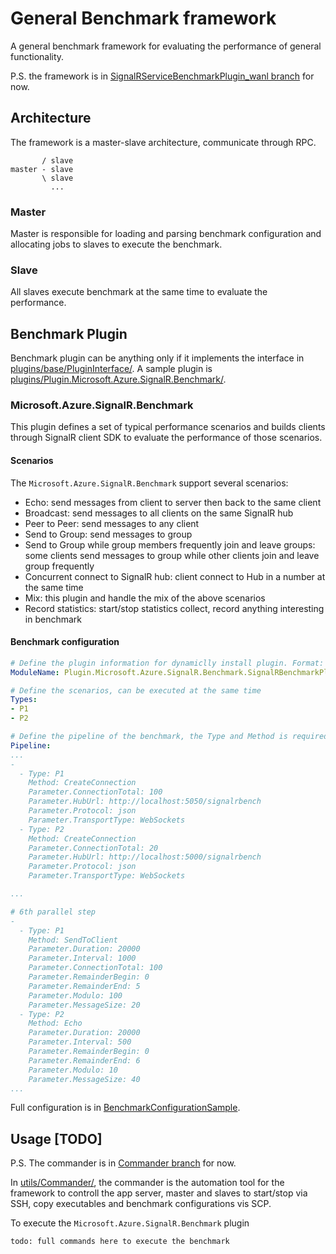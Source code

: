 # General Benchmark framework

A general benchmark framework for evaluating the performance of general functionality. 

P.S. the framework is in [SignalRServiceBenchmarkPlugin_wanl branch](https://github.com/Azure/azure-signalr-bench/tree/SignalRServiceBenchmarkPlugin_wanl/SignalRServiceBenchmarkPlugin) for now.

## Architecture

The framework is a master-slave architecture, communicate through RPC.
```
       / slave 
master - slave
       \ slave
         ...
```
### Master
Master is responsible for loading and parsing benchmark configuration and allocating jobs to slaves to execute the benchmark.

### Slave
All slaves execute benchmark at the same time to evaluate the performance.

## Benchmark Plugin

Benchmark plugin can be anything only if it implements the interface in [plugins/base/PluginInterface/](https://github.com/Azure/azure-signalr-bench/tree/SignalRServiceBenchmarkPlugin_wanl/SignalRServiceBenchmarkPlugin/plugins/base/PluginInterface). A sample plugin is [plugins/Plugin.Microsoft.Azure.SignalR.Benchmark/](https://github.com/Azure/azure-signalr-bench/tree/SignalRServiceBenchmarkPlugin_wanl/SignalRServiceBenchmarkPlugin/plugins/Plugin.Microsoft.Azure.SignalR.Benchmark).

### Microsoft.Azure.SignalR.Benchmark

This plugin defines a set of typical performance scenarios and builds clients through SignalR client SDK to evaluate the performance of those scenarios.


#### Scenarios

The `Microsoft.Azure.SignalR.Benchmark` support several scenarios:

* Echo: send messages from client to server then back to the same client
* Broadcast: send messages to all clients on the same SignalR hub
* Peer to Peer: send messages to any client
* Send to Group: send messages to group
* Send to Group while group members frequently join and leave groups: some clients send messages to group while other clients join and leave group frequently 
* Concurrent connect to SignalR hub: client connect to Hub in a number at the same time
* Mix: this plugin and handle the mix of the above scenarios
* Record statistics: start/stop statistics collect, record anything interesting in benchmark

#### Benchmark configuration
``` yaml
# Define the plugin information for dynamiclly install plugin. Format: {Full class name}, {assembly name} 
ModuleName: Plugin.Microsoft.Azure.SignalR.Benchmark.SignalRBenchmarkPlugin, Plugin.Microsoft.Azure.SignalR.Benchmark

# Define the scenarios, can be executed at the same time
Types:
- P1
- P2

# Define the pipeline of the benchmark, the Type and Method is required. To support mix scenario, in one parallel step, multiple methods can be executed simultaneously
Pipeline:
...
-
  - Type: P1
    Method: CreateConnection
    Parameter.ConnectionTotal: 100
    Parameter.HubUrl: http://localhost:5050/signalrbench
    Parameter.Protocol: json
    Parameter.TransportType: WebSockets
  - Type: P2
    Method: CreateConnection
    Parameter.ConnectionTotal: 20
    Parameter.HubUrl: http://localhost:5000/signalrbench
    Parameter.Protocol: json
    Parameter.TransportType: WebSockets

...

# 6th parallel step
-
  - Type: P1
    Method: SendToClient
    Parameter.Duration: 20000
    Parameter.Interval: 1000
    Parameter.ConnectionTotal: 100
    Parameter.RemainderBegin: 0
    Parameter.RemainderEnd: 5
    Parameter.Modulo: 100
    Parameter.MessageSize: 20
  - Type: P2
    Method: Echo
    Parameter.Duration: 20000
    Parameter.Interval: 500
    Parameter.RemainderBegin: 0
    Parameter.RemainderEnd: 6
    Parameter.Modulo: 10
    Parameter.MessageSize: 40
...
```

Full configuration is in [BenchmarkConfigurationSample](https://github.com/Azure/azure-signalr-bench/blob/SignalRServiceBenchmarkPlugin_wanl/SignalRServiceBenchmarkPlugin/plugins/Plugin.Microsoft.Azure.SignalR.Benchmark/SignalRPlugin/BenchmarkConfigurationSample.yaml).

## Usage [TODO]

P.S. The commander is in [Commander branch](https://github.com/Azure/azure-signalr-bench/tree/Commander/SignalRServiceBenchmarkPlugin) for now.

In [utils/Commander/](https://github.com/Azure/azure-signalr-bench/tree/Commander/SignalRServiceBenchmarkPlugin/utils/Commander), the commander is the automation tool for the framework to controll the app server, master and slaves to start/stop via SSH, copy executables and benchmark configurations vis SCP.

To execute the `Microsoft.Azure.SignalR.Benchmark` plugin

```
todo: full commands here to execute the benchmark
```

